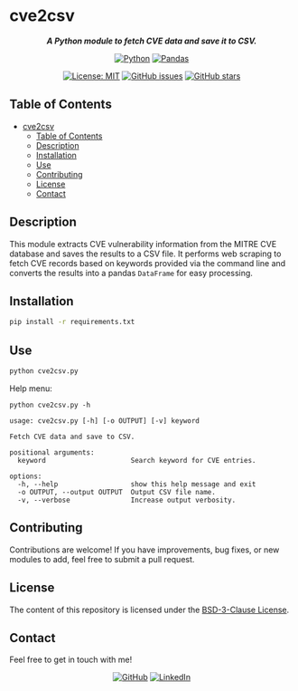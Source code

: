 # cve2csv

<div align="center">

***A Python module to fetch CVE data and save it to CSV.***

[![Python](https://img.shields.io/badge/Python_3-black?logo=python&logoColor=white&labelColor=grey&color=%233776AB)](<https://www.python.org/> "Python")
[![Pandas](https://img.shields.io/badge/Pandas-black?logo=pandas&logoColor=white&labelColor=grey&color=%23150458)](<https://pandas.pydata.org/> "Pandas")

[![License: MIT](<https://img.shields.io/github/license/danielfeitopin/cve2csv>)](LICENSE "License")
[![GitHub issues](https://img.shields.io/github/issues/danielfeitopin/cve2csv)](<https://github.com/danielfeitopin/cve2csv> "Issues")
[![GitHub stars](https://img.shields.io/github/stars/danielfeitopin/cve2csv)](<https://github.com/danielfeitopin/cve2csv/stargazers> "Stars")

</div>


## Table of Contents

- [cve2csv](#cve2csv)
  - [Table of Contents](#table-of-contents)
  - [Description](#description)
  - [Installation](#installation)
  - [Use](#use)
  - [Contributing](#contributing)
  - [License](#license)
  - [Contact](#contact)

## Description

This module extracts CVE vulnerability information from the MITRE CVE database and saves the results to a CSV file. It performs web scraping to fetch CVE records based on keywords provided via the command line and converts the results into a pandas `DataFrame` for easy processing.

## Installation

```sh
pip install -r requirements.txt
```

## Use

```sh
python cve2csv.py
```

Help menu:

```
python cve2csv.py -h
```

```
usage: cve2csv.py [-h] [-o OUTPUT] [-v] keyword

Fetch CVE data and save to CSV.

positional arguments:
  keyword                     Search keyword for CVE entries.

options:
  -h, --help                  show this help message and exit
  -o OUTPUT, --output OUTPUT  Output CSV file name.
  -v, --verbose               Increase output verbosity.
```

## Contributing

Contributions are welcome! If you have improvements, bug fixes, or new modules to add, feel free to submit a pull request.

## License

The content of this repository is licensed under the [BSD-3-Clause License](LICENSE).

## Contact

Feel free to get in touch with me!

<div align="center">

[![GitHub](https://img.shields.io/badge/GitHub-%23181717?style=for-the-badge&logo=github&logoColor=%23181717&color=white)](<https://github.com/danielfeitopin>)
[![LinkedIn](https://img.shields.io/badge/LinkedIn-white?style=for-the-badge&logo=linkedin&logoColor=white&color=%230A66C2)](<https://www.linkedin.com/in/danielfeitopin/>)

</div>